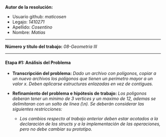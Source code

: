 **Autor de la resolución:**
  * Usuario github: *maticosen*
  * Legajo: *1410271*
  * Apellido: *Cosentino*
  * Nombre: *Matias*
  
---  

**Número y título del trabajo:** *08-Geometria III*

---

#### Etapa #1: Análisis del Problema

* **Transcripción del problema:** *Dado un archivo con polígonos, copiar a un nuevo archivos los polígonos que tienen un perímetro mayor a un valor x. Deben aplicarse estructuras enlazadas en vez de contiguas.*

* **Refinamiento del problema e hipótesis de trabajo:** *Los poligonos deberan tener un minimo de 3 vertices y un maximo de 12, ademas se delimitaran con un salto de linea (\n). Se deberán considerar las siguientes restricciones:*

    - *Los cambios respecto al trabajo anterior deben estar acotados a la declaración de los structs y a la implementación de las operaciones, pero no debe cambiar su prototipo.*